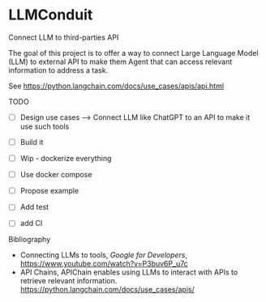 # LLMConduit
Connect LLM to third-parties API

The goal of this project is to offer a way to connect Large Language Model (LLM) to external API to make them Agent 
that can access relevant information to address a task. 

See https://python.langchain.com/docs/use_cases/apis/api.html


TODO
- [ ] Design use cases --> Connect LLM like ChatGPT to an API to make it use such tools
- [ ] Build it
- [ ]  Wip - dockerize everything 
- [ ] Use docker compose
- [ ] Propose example
- [ ] Add test
- [ ] add CI


Bibliography
- Connecting LLMs to tools, _Google for Developers_, https://www.youtube.com/watch?v=P3buv6P_u7c
- API Chains, APIChain enables using LLMs to interact with APIs to retrieve relevant information.
 https://python.langchain.com/docs/use_cases/apis/
